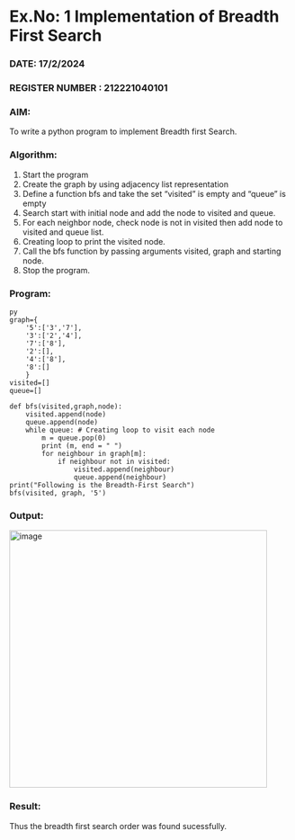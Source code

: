 # Ex.No: 1  Implementation of Breadth First Search 
### DATE:  17/2/2024                                                                        
### REGISTER NUMBER : 212221040101
### AIM: 
To write a python program to implement Breadth first Search. 
### Algorithm:
1. Start the program
2. Create the graph by using adjacency list representation
3. Define a function bfs and take the set “visited” is empty and “queue” is empty
4. Search start with initial node and add the node to visited and queue.
5. For each neighbor node, check node is not in visited then add node to visited and queue list.
6.  Creating loop to print the visited node.
7.   Call the bfs function by passing arguments visited, graph and starting node.
8.   Stop the program.
### Program:
```
py
graph={
    '5':['3','7'],
    '3':['2','4'],
    '7':['8'],
    '2':[],
    '4':['8'],
    '8':[]
    }
visited=[]
queue=[]

def bfs(visited,graph,node):
    visited.append(node)
    queue.append(node)
    while queue: # Creating loop to visit each node
        m = queue.pop(0)
        print (m, end = " ")
        for neighbour in graph[m]:
            if neighbour not in visited:
                visited.append(neighbour)
                queue.append(neighbour)
print("Following is the Breadth-First Search")
bfs(visited, graph, '5')
```

### Output:

<img width="458" alt="image" src="https://github.com/snoopydj911/AI_Lab_2023-24/assets/122033587/5f2d885b-c3cd-4dea-8272-baec59259949">




### Result:
Thus the breadth first search order was found sucessfully.
